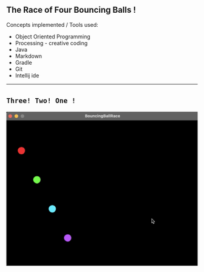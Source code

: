 ## The Race of Four Bouncing Balls !

Concepts implemented / Tools used:
* Object Oriented Programming
* Processing - creative coding
* Java
* Markdown
* Gradle
* Git
* Intellij ide

____________________________

## ```Three! Two! One !```

[![Watch the balls roll out](images/poster.png)](video/BouncingBallRace.mp4)
